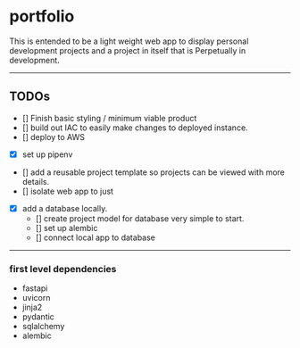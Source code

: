 # portfolio
This is entended to be a light weight web app to display personal development projects and a project in itself that is Perpetually in development.

---

## TODOs
- [] Finish basic styling / minimum viable product
- [] build out IAC to easily make changes to deployed instance.
- [] deploy to AWS
- [x] set up pipenv
- [] add a reusable project template so projects can be viewed with more details.
- [] isolate web app to just 
- [x] add a database locally.
    - [] create project model for database very simple to start. 
    - [] set up alembic
    - [] connect local app to database

---

### first level dependencies
- fastapi
- uvicorn
- jinja2
- pydantic
- sqlalchemy
- alembic
